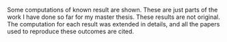 Some computations of known result are shown. These are just parts of the work I have done so far for my master thesis. 
These results are not original. The computation for each result was extended in details, and all the papers used to reproduce these outcomes are cited. 
